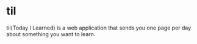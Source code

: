 # til

til(Today I Learned) is a web application that sends you one page per day about something you want to learn.

